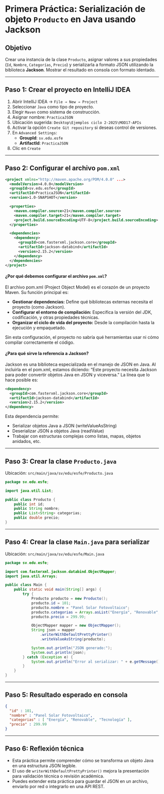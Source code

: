 # Primera Práctica: Serialización de objeto `Producto` en Java usando Jackson

## Objetivo
Crear una instancia de la clase `Producto`, asignar valores a sus propiedades (`Id`, `Nombre`, `Categorías`, `Precio`) y serializarla a formato JSON utilizando la biblioteca **Jackson**. Mostrar el resultado en consola con formato identado.

---

## Paso 1: Crear el proyecto en IntelliJ IDEA

1. Abrir IntelliJ IDEA → `File → New → Project`
2. Seleccionar `Java` como tipo de proyecto.
3. Elegir `Maven` como sistema de construcción.
4. Asignar nombre: `PracticaJSON`
5. Ubicación sugerida: `Desktop\Ejemplos ciclo 2-2025\MOD17-APIs`
6. Activar la opción `Create Git repository` si deseas control de versiones.
7. En `Advanced Settings`:
   - **GroupId**: `sv.edu.esfe`
   - **ArtifactId**: `PracticaJSON`
8. Clic en `Create`

---

## Paso 2: Configurar el archivo `pom.xml`

```xml
<project xmlns="http://maven.apache.org/POM/4.0.0" ...>
  <modelVersion>4.0.0</modelVersion>
  <groupId>sv.edu.esfe</groupId>
  <artifactId>PracticaJSON</artifactId>
  <version>1.0-SNAPSHOT</version>

  <properties>
    <maven.compiler.source>21</maven.compiler.source>
    <maven.compiler.target>21</maven.compiler.target>
    <project.build.sourceEncoding>UTF-8</project.build.sourceEncoding>
  </properties>

  <dependencies>
    <dependency>
      <groupId>com.fasterxml.jackson.core</groupId>
      <artifactId>jackson-databind</artifactId>
      <version>2.15.2</version>
    </dependency>
  </dependencies>
</project>
```

#### ¿Por qué debemos configurar el archivo `pom.xml`?
El archivo pom.xml (Project Object Model) es el corazón de un proyecto Maven. Su función principal es:
- **Gestionar dependencias:** Define qué bibliotecas externas necesita el proyecto (como Jackson).
- **Configurar el entorno de compilación:** Especifica la versión del JDK, codificación, y otras propiedades técnicas.
- **Organizar el ciclo de vida del proyecto:** Desde la compilación hasta la ejecución y empaquetado.

Sin esta configuración, el proyecto no sabría qué herramientas usar ni cómo compilar correctamente el código.

#### ¿Para qué sirve la referencia a Jackson?
Jackson es una biblioteca especializada en el manejo de JSON en Java. Al incluirla en el pom.xml, estamos diciendo:
“Este proyecto necesita Jackson para poder convertir objetos Java en JSON y viceversa.”
La línea que lo hace posible es:

```xml
<dependency>
  <groupId>com.fasterxml.jackson.core</groupId>
  <artifactId>jackson-databind</artifactId>
  <version>2.15.2</version>
</dependency>
```

Esta dependencia permite:
- Serializar objetos Java a JSON (writeValueAsString)
- Deserializar JSON a objetos Java (readValue)
- Trabajar con estructuras complejas como listas, mapas, objetos anidados, etc.

---

## Paso 3: Crear la clase `Producto.java`

Ubicación: `src/main/java/sv/edu/esfe/Producto.java`

```java
package sv.edu.esfe;

import java.util.List;

public class Producto {
    public int id;
    public String nombre;
    public List<String> categorias;
    public double precio;
}
```

---

## Paso 4: Crear la clase `Main.java` para serializar

Ubicación: `src/main/java/sv/edu/esfe/Main.java`

```java
package sv.edu.esfe;

import com.fasterxml.jackson.databind.ObjectMapper;
import java.util.Arrays;

public class Main {
    public static void main(String[] args) {
        try {
            Producto producto = new Producto();
            producto.id = 101;
            producto.nombre = "Panel Solar Fotovoltaico";
            producto.categorias = Arrays.asList("Energía", "Renovable", "Tecnología");
            producto.precio = 299.99;

            ObjectMapper mapper = new ObjectMapper();
            String json = mapper
                .writerWithDefaultPrettyPrinter()
                .writeValueAsString(producto);

            System.out.println("JSON generado:");
            System.out.println(json);
        } catch (Exception e) {
            System.out.println("Error al serializar: " + e.getMessage());
        }
    }
}
```

---

## Paso 5: Resultado esperado en consola

```json
{
  "id" : 101,
  "nombre" : "Panel Solar Fotovoltaico",
  "categorias" : [ "Energía", "Renovable", "Tecnología" ],
  "precio" : 299.99
}
```

---

## Paso 6: Reflexión técnica

- Esta práctica permite comprender cómo se transforma un objeto Java en una estructura JSON legible.
- El uso de `writerWithDefaultPrettyPrinter()` mejora la presentación para validación técnica o revisión académica.
- Puedes extender esta práctica para guardar el JSON en un archivo, enviarlo por red o integrarlo en una API REST.

